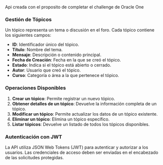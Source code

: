 Api creada con el proposito de completar el challenge de Oracle One

### Gestión de Tópicos
Un tópico representa un tema o discusión en el foro. Cada tópico contiene los siguientes campos:
- **ID**: Identificador único del tópico.
- **Título**: Nombre del tema.
- **Mensaje**: Descripción o contenido principal.
- **Fecha de Creación**: Fecha en la que se creó el tópico.
- **Estado**: Indica si el tópico está abierto o cerrado.
- **Autor**: Usuario que creó el tópico.
- **Curso**: Categoría o área a la que pertenece el tópico.

### Operaciones Disponibles
1. **Crear un tópico**: Permite registrar un nuevo tópico.
2. **Obtener detalles de un tópico**: Devuelve la información completa de un tópico.
3. **Modificar un tópico**: Permite actualizar los datos de un tópico existente.
4. **Eliminar un tópico**: Elimina un tópico específico.
5. **Listar tópicos**: Devuelve un listado de todos los tópicos disponibles.

### Autenticación con JWT
La API utiliza JSON Web Tokens (JWT) para autenticar y autorizar a los usuarios. Las credenciales de acceso deben ser enviadas en el encabezado de las solicitudes protegidas.
